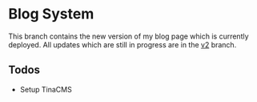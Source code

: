 # Blog System

This branch contains the new version of my blog page which is currently
deployed. All updates which are still in progress are in the [v2](https://github.com/officialbishowb/blog/tree/v2) branch.


## Todos

- Setup TinaCMS
